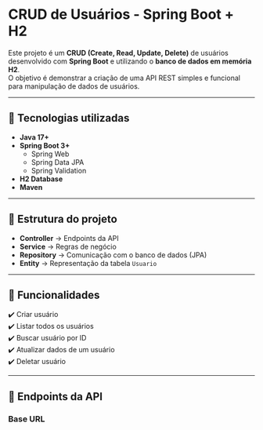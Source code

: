 # CRUD de Usuários - Spring Boot + H2

Este projeto é um **CRUD (Create, Read, Update, Delete)** de usuários desenvolvido com **Spring Boot** e utilizando o **banco de dados em memória H2**.  
O objetivo é demonstrar a criação de uma API REST simples e funcional para manipulação de dados de usuários.

---

## 🚀 Tecnologias utilizadas
- **Java 17+**  
- **Spring Boot 3+**  
  - Spring Web  
  - Spring Data JPA  
  - Spring Validation  
- **H2 Database**  
- **Maven**  

---

## 📂 Estrutura do projeto
- **Controller** → Endpoints da API  
- **Service** → Regras de negócio  
- **Repository** → Comunicação com o banco de dados (JPA)  
- **Entity** → Representação da tabela `Usuario`  

---

## 📌 Funcionalidades
✔️ Criar usuário  
✔️ Listar todos os usuários  
✔️ Buscar usuário por ID  
✔️ Atualizar dados de um usuário  
✔️ Deletar usuário  

---

## 🔗 Endpoints da API

### Base URL
